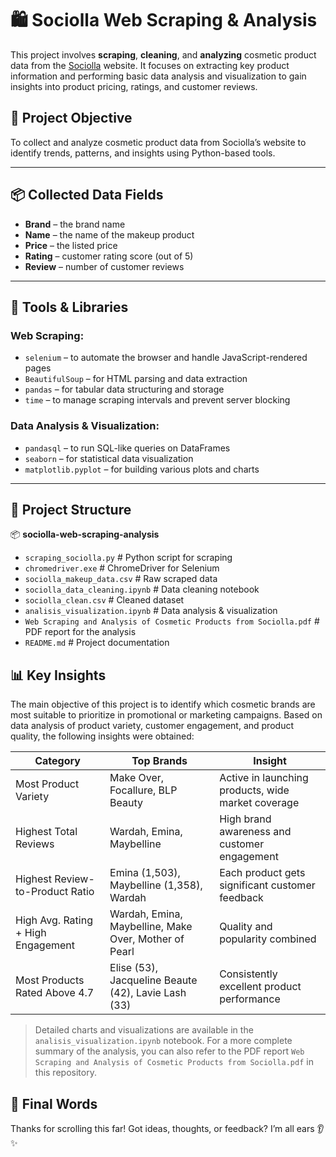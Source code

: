 # 🛍️ Sociolla Web Scraping & Analysis

This project involves **scraping**, **cleaning**, and **analyzing** cosmetic product data from the [Sociolla](https://www.sociolla.com/) website. It focuses on extracting key product information and performing basic data analysis and visualization to gain insights into product pricing, ratings, and customer reviews.

## 📌 Project Objective

To collect and analyze cosmetic product data from Sociolla’s website to identify trends, patterns, and insights using Python-based tools.

---

## 📦 Collected Data Fields

- **Brand** – the brand name  
- **Name** – the name of the makeup product  
- **Price** – the listed price  
- **Rating** – customer rating score (out of 5)  
- **Review** – number of customer reviews  

---

## 🧰 Tools & Libraries

### Web Scraping:
- `selenium` – to automate the browser and handle JavaScript-rendered pages  
- `BeautifulSoup` – for HTML parsing and data extraction  
- `pandas` – for tabular data structuring and storage  
- `time` – to manage scraping intervals and prevent server blocking

### Data Analysis & Visualization:
- `pandasql` – to run SQL-like queries on DataFrames  
- `seaborn` – for statistical data visualization  
- `matplotlib.pyplot` – for building various plots and charts

---

## 📁 Project Structure

📦 **sociolla-web-scraping-analysis**
- `scraping_sociolla.py`                # Python script for scraping
- `chromedriver.exe`                    # ChromeDriver for Selenium
- `sociolla_makeup_data.csv`            # Raw scraped data
- `sociolla_data_cleaning.ipynb`        # Data cleaning notebook
- `sociolla_clean.csv`                  # Cleaned dataset
- `analisis_visualization.ipynb`        # Data analysis & visualization
- `Web Scraping and Analysis of Cosmetic Products from Sociolla.pdf` # PDF report for the analysis
- `README.md`                          # Project documentation

## 📊 Key Insights

The main objective of this project is to identify which cosmetic brands are most suitable to prioritize in promotional or marketing campaigns. Based on data analysis of product variety, customer engagement, and product quality, the following insights were obtained:

| **Category**                          | **Top Brands**                                      | **Insight**                                              |
|--------------------------------------|-----------------------------------------------------|----------------------------------------------------------|
| Most Product Variety                 | Make Over, Focallure, BLP Beauty                    | Active in launching products, wide market coverage       |
| Highest Total Reviews                | Wardah, Emina, Maybelline                           | High brand awareness and customer engagement             |
| Highest Review-to-Product Ratio      | Emina (1,503), Maybelline (1,358), Wardah           | Each product gets significant customer feedback          |
| High Avg. Rating + High Engagement   | Wardah, Emina, Maybelline, Make Over, Mother of Pearl | Quality and popularity combined                          |
| Most Products Rated Above 4.7        | Elise (53), Jacqueline Beaute (42), Lavie Lash (33) | Consistently excellent product performance               |

> Detailed charts and visualizations are available in the `analisis_visualization.ipynb` notebook.
> For a more complete summary of the analysis, you can also refer to the PDF report `Web Scraping and Analysis of Cosmetic Products from Sociolla.pdf` in this repository.

## 🙌 Final Words
Thanks for scrolling this far! Got ideas, thoughts, or feedback? I’m all ears 👂✨



